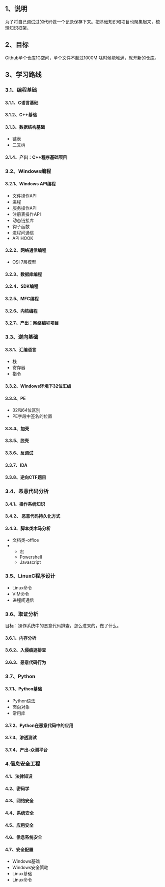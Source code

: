 ## 1、说明

 为了将自己调试过的代码做一个记录保存下来。把基础知识和项目也聚集起来，梳理知识框架。


## 2、目标

 Github单个仓库1G空间，单个文件不超过1000M
 啥时候能堆满，就开新的仓库。

## 3、学习路线

### 3.1、编程基础

#### 3.1.1、C语言基础


#### 3.1.2、C++基础


#### 3.1.3、数据结构基础

- 链表
- 二叉树

#### 3.1.4、产出：C++程序基础项目

### 3.2、Windows编程

#### 3.2.1、Windows API编程

- 文件操作API
- 进程
- 服务操作API
- 注册表操作API
- 动态链接库
- 钩子函数
- 进程间通信
- API HOOK

#### 3.2.2、网络通信编程

- OSI 7层模型


#### 3.2.3、数据库编程

#### 3.2.4、SDK编程

#### 3.2.5、MFC编程

#### 3.2.6、内核编程

#### 3.2.7、产出：网络编程项目

### 3.3、逆向基础

#### 3.3.1、汇编语言

- 栈
- 寄存器
- 指令

#### 3.3.2、Windows环境下32位汇编


#### 3.3.3、PE

- 32和64位区别
- PE字段中签名的位置

#### 3.3.4、加壳

#### 3.3.5、脱壳

#### 3.3.6、反调试

#### 3.3.7、IDA

#### 3.3.8、逆向CTF题目

### 3.4、恶意代码分析

#### 3.4.1、操作系统知识

#### 3.4.2、 恶意代码持久化方式

#### 3.4.3、脚本类木马分析

- 文档类-office
- - 宏
  - Powershell
  - Javascript

### 3.5、LinuxC程序设计
- Linux命令
- VIM命令
- 进程间通信

### 3.6、取证分析

目标：操作系统中的恶意代码排查，怎么进来的，做了什么。

#### 3.6.1、内存分析
#### 3.6.2、入侵痕迹排查
#### 3.6.3、恶意代码行为

### 3.7、Python

#### 3.7.1、Python基础

- Python语法
- 面向对象
- 常用库

#### 3.7.2、Python在恶意代码中的应用

#### 3.7.3、渗透测试

#### 3.7.4、产出-众测平台

### 4.信息安全工程

#### 4.1、法律知识

#### 4.2、密码学

#### 4.3、网络安全

#### 4.4、系统安全

#### 4.5、应用安全

#### 4.6、信息系统安全

#### 4.7、安全配置

- Windows基础
- Windows安全策略
- Linux基础
- Linux命令














